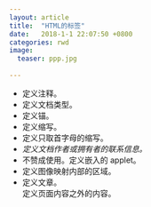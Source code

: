 ```yaml
---
layout: article
title:  "HTML的标签"
date:   2018-1-1 22:07:50 +0800
categories: rwd 
image:
  teaser: ppp.jpg
  
---
```



 + <!--...--> 定义注释。
 + <!DOCTYPE> 定义文档类型。
 + <a>定义锚。
 + <abbr>定义缩写。
 + <acronym>定义只取首字母的缩写。
 + <address>定义文档作者或拥有者的联系信息。
 + <applet>不赞成使用。定义嵌入的 applet。
 + <area>定义图像映射内部的区域。
 + <article>定义文章。
<aside>定义页面内容之外的内容。
<audio>定义声音内容。
<b>定义粗体字。
<base>定义页面中所有链接的默认地址或默认目标。
<basefont>不赞成使用。定义页面中文本的默认字体、颜色或尺寸。
<bdi>定义文本的文本方向，使其脱离其周围文本的方向设置。
<bdo>定义文字方向。
<big>定义大号文本。
<blockquote>定义长的引用。
<body>定义文档的主体。
<br>定义简单的折行。
<button>定义按钮 (push button)。
<canvas>定义图形。
<caption>定义表格标题。
<center>不赞成使用。定义居中文本。
<cite>定义引用(citation)。
<code>定义计算机代码文本。
<col>定义表格中一个或多个列的属性值。
<colgroup>定义表格中供格式化的列组。
<command>定义命令按钮。
<datalist>定义下拉列表。
<dd>定义定义列表中项目的描述。
<del>定义被删除文本。
<details>定义元素的细节。
<dir>不赞成使用。定义目录列表。
<div>定义文档中的节。
<dfn>定义定义项目。
<dialog>定义对话框或窗口。
<dl>定义定义列表。
<dt>定义定义列表中的项目。
<em>定义强调文本。
<embed>定义外部交互内容或插件。
<fieldset>定义围绕表单中元素的边框。
<figcaption>定义 figure 元素的标题。
<figure>定义媒介内容的分组，以及它们的标题。
<font>不赞成使用。定义文字的字体、尺寸和颜色。
<footer>定义 section 或 page 的页脚。
<form>定义供用户输入的 HTML 表单。
<frame>定义框架集的窗口或框架。
<frameset>定义框架集。
<h1> to <h6>定义 HTML 标题。
<head>定义关于文档的信息
<header>定义 section 或 page 的页眉。
<hr>定义水平线。
<html>定义 HTML 文档。
<i>定义斜体字。
<iframe>定义内联框架。
<img>定义图像。
<input>定义输入控件。
<ins>定义被插入文本。
<isindex>不赞成使用。定义与文档相关的可搜索索引。
<kbd>定义键盘文本。
<keygen>定义生成密钥。
<label>定义 input 元素的标注。
<legend>定义 fieldset 元素的标题。
<li>定义列表的项目。
<link>定义文档与外部资源的关系。
<map>定义图像映射。
<mark>定义有记号的文本。
<menu>定义命令的列表或菜单。
<menuitem>定义用户可以从弹出菜单调用的命令/菜单项目。
<meta>定义关于 HTML 文档的元信息。
<meter>定义预定义范围内的度量。
<nav>定义导航链接。
<noframes>定义针对不支持框架的用户的替代内容。
<noscript>定义针对不支持客户端脚本的用户的替代内容。
<object>定义内嵌对象。
<ol>定义有序列表。
<optgroup>定义选择列表中相关选项的组合。
<option>定义选择列表中的选项。
<output>定义输出的一些类型。
<p>定义段落。
<param>定义对象的参数。
<pre>定义预格式文本。
<progress>定义任何类型的任务的进度。
<q>定义短的引用。
<rp>定义若浏览器不支持 ruby 元素显示的内容。
<rt>定义 ruby 注释的解释。
<ruby>定义 ruby 注释。
<s>不赞成使用。定义加删除线的文本。
<samp>定义计算机代码样本。
<script>定义客户端脚本。
<section>定义 section。
<select>定义选择列表（下拉列表）。
<small>定义小号文本。
<source>定义媒介源。
<span>定义文档中的节。
<strike>不赞成使用。定义加删除线文本。
<strong>定义强调文本。
<style>定义文档的样式信息。
<sub>定义下标文本。
<summary>为 <details> 元素定义可见的标题。
<sup>定义上标文本。
<table>定义表格。
<tbody>定义表格中的主体内容。
<td>定义表格中的单元。
<textarea>定义多行的文本输入控件。
<tfoot>定义表格中的表注内容（脚注）。
<th>定义表格中的表头单元格。
<thead>定义表格中的表头内容。
<time>定义日期/时间。
<title>定义文档的标题。
<tr>定义表格中的行。
<track>定义用在媒体播放器中的文本轨道。
<tt>定义打字机文本。
<u>不赞成使用。定义下划线文本。
<ul>定义无序列表。
<var>定义文本的变量部分。
<video>定义视频。
<wbr>定义可能的换行符。
<xmp>不赞成使用。定义预格式文本。
